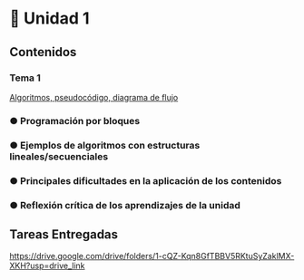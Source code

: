 # 📒 Unidad 1
## Contenidos 
### Tema 1
[Algoritmos, pseudocódigo, diagrama de flujo](Tema1.md)
### ● Programación por bloques
### ● Ejemplos de algoritmos con estructuras lineales/secuenciales
### ● Principales dificultades en la aplicación de los contenidos
### ● Reflexión crítica de los aprendizajes de la unidad
## Tareas Entregadas
https://drive.google.com/drive/folders/1-cQZ-Kqn8GfTBBV5RKtuSyZaklMX-XKH?usp=drive_link

